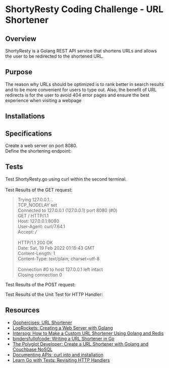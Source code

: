 # ShortyResty Coding Challenge - URL Shortener

## Overview
ShortyResty is a Golang REST API service that shortens URLs and allows the user to be redirected to the shortened URL.

## Purpose
The reason why URLs should be optimized is to rank better in search results and to be more convenient for users to type out. Also, the benefit of URL redirects is for the user to avoid 404 error pages and ensure the best experience when visiting a webpage

## Installations

## Specifications
Create a web server on port 8080. <br>
Define the shortening endpoint:<br>

## Tests
Test ShortyResty.go using curl within the second terminal. <br>
<br>
Test Results of the GET request:
>   Trying 127.0.0.1... <br>
> TCP_NODELAY set <br>
> Connected to 127.0.0.1 (127.0.0.1) port 8080 (#0) <br>
> GET / HTTP/1.1 <br>
> Host: 127.0.0.1:8080 <br>
> User-Agent: curl/7.64.1 <br>
> Accept: */* <br>
> <br>
> HTTP/1.1 200 OK <br>
> Date: Sat, 19 Feb 2022 01:15:43 GMT <br>
> Content-Length: 1 <br>
> Content-Type: text/plain; charset=utf-8 <br>
> <br>
> Connection #0 to host 127.0.0.1 left intact <br>
> Closing connection 0 <br>

Test Results of the POST request:

Test Results of the Unit Test for HTTP Handler:


## Resources
* [Gophercises: URL Shortener](https://gophercises.com/)<br>
* [LogRockets: Creating a Web Server with Golang](https://blog.logrocket.com/creating-a-web-server-with-golang/)<br>
* [Intersog: How to Make a Custom URL Shortener Using Golang and Redis](https://intersog.com/blog/how-to-write-a-custom-url-shortener-using-golang-and-redis/)<br>
* [bindersfullofcode: Writing a URL Shortener in Go](http://bindersfullofcode.com/2019/02/12/golang-url-shortener.html)<br>
* [The Polyglot Developer: Create a URL Shortener with Golang and Couchbase NoSQL](https://www.youtube.com/watch?v=OVBvOuxbpHA)<br>
* [Documenting APIs: curl into and installation](https://idratherbewriting.com/learnapidoc/docapis_install_curl.html)
* [Learn Go with Tests: Revisiting HTTP Handlers](https://quii.gitbook.io/learn-go-with-tests/questions-and-answers/http-handlers-revisited)
